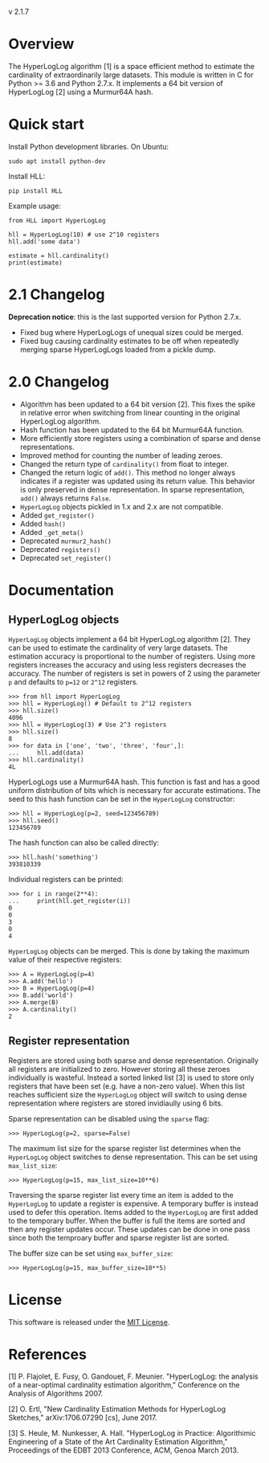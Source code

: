 
v 2.1.7

Overview
========

The HyperLogLog algorithm [1] is a space efficient method to estimate the
cardinality of extraordinarily large datasets. This module is written in C
for Python >= 3.6 and Python 2.7.x. It implements a 64 bit version of
HyperLogLog [2] using a Murmur64A hash.

Quick start
===========

Install Python development libraries. On Ubuntu:
```
sudo apt install python-dev
```

Install HLL:
```
pip install HLL
```

Example usage:
```
from HLL import HyperLogLog

hll = HyperLogLog(10) # use 2^10 registers
hll.add('some data')

estimate = hll.cardinality()
print(estimate)
```

2.1 Changelog
=============

**Deprecation notice**: this is the last supported version for Python 2.7.x.

* Fixed bug where HyperLogLogs of unequal sizes could be merged.
* Fixed bug causing cardinality estimates to be off when repeatedly merging
  sparse HyperLogLogs loaded from a pickle dump.

2.0 Changelog
=============

* Algorithm has been updated to a 64 bit version [2]. This fixes the
  spike in relative error when switching from linear counting in the
  original HyperLogLog algorithm.
* Hash function has been updated to the 64 bit Murmur64A function.
* More efficiently store registers using a combination of sparse and dense
  representations.
* Improved method for counting the number of leading zeroes.
* Changed the return type of `cardinality()` from float to integer.
* Changed the return logic of `add()`. This method no longer always indicates
  if a register was updated using its return value. This behavior is only
  preserved in dense representation. In sparse representation, `add()` always
  returns `False`.
* `HyperLogLog` objects pickled in 1.x and 2.x are not compatible.
* Added `get_register()`
* Added `hash()`
* Added `_get_meta()`
* Deprecated `murmur2_hash()`
* Deprecated `registers()`
* Deprecated `set_register()`

Documentation
=============

HyperLogLog objects
-------------------

`HyperLogLog` objects implement a 64 bit HyperLogLog algorithm [2]. They can
be used to estimate the cardinality of very large datasets. The estimation
accuracy is proportional to the number of registers. Using more registers
increases the accuracy and using less registers decreases the accuracy. The
number of registers is set in powers of 2 using the parameter `p` and defaults
to `p=12` or `2^12` registers.
```
>>> from hll import HyperLogLog
>>> hll = HyperLogLog() # Default to 2^12 registers
>>> hll.size()
4096
>>> hll = HyperLogLog(3) # Use 2^3 registers
>>> hll.size()
8
>>> for data in ['one', 'two', 'three', 'four',]:
...     hll.add(data)
>>> hll.cardinality()
4L
```

HyperLogLogs use a Murmur64A hash. This function is fast and has a good
uniform distribution of bits which is necessary for accurate estimations. The
seed to this hash function can be set in the `HyperLogLog` constructor:
```
>>> hll = HyperLogLog(p=2, seed=123456789)
>>> hll.seed()
123456789
```

The hash function can also be called directly:
```
>>> hll.hash('something')
393810339
```

Individual registers can be printed:
```
>>> for i in range(2**4):
...     print(hll.get_register(i))
0
0
3
0
4
```

`HyperLogLog` objects can be merged. This is done by taking the maximum value
of their respective registers:
```
>>> A = HyperLogLog(p=4)
>>> A.add('hello')
>>> B = HyperLogLog(p=4)
>>> B.add('world')
>>> A.merge(B)
>>> A.cardinality()
2
```

Register representation
-----------------------

Registers are stored using both sparse and dense representation. Originally
all registers are initialized to zero. However storing all these zeroes
individually is wasteful. Instead a sorted linked list [3] is used to store
only registers that have been set (e.g. have a non-zero value). When this list
reaches sufficient size the `HyperLogLog` object will switch to using dense
representation where registers are stored invidiaully using 6 bits.

Sparse representation can be disabled using the `sparse` flag:
```
>>> HyperLogLog(p=2, sparse=False)
```

The maximum list size for the sparse register list determines when the
`HyperLogLog` object switches to dense representation. This can be set
using `max_list_size`:
```
>>> HyperLogLog(p=15, max_list_size=10**6)
```

Traversing the sparse register list every time an item is added to the
`HyperLogLog` to update a register is expensive. A temporary buffer is instead
used to defer this operation. Items added to the `HyperLogLog` are first added
to the temporary buffer. When the buffer is full the items are sorted and then
any register updates occur. These updates can be done in one pass since both
the temproary buffer and sparse register list are sorted.

The buffer size can be set using `max_buffer_size`:
```
>>> HyperLogLog(p=15, max_buffer_size=10**5)
```

License
=======

This software is released under the [MIT License](LICENSE).

References
==========

[1] P. Flajolet, E. Fusy, O. Gandouet, F. Meunier. "HyperLogLog: the analysis
    of a near-optimal cardinality estimation algorithm," Conference on the
    Analysis of Algorithms 2007.

[2] O. Ertl, "New Cardinality Estimation Methods for HyperLogLog Sketches,"
    arXiv:1706.07290 [cs], June 2017.

[3] S. Heule, M. Nunkesser, A. Hall. "HyperLogLog in Practice: Algorithimic
    Engineering of a State of the Art Cardinality Estimation Algorithm,"
    Proceedings of the EDBT 2013 Conference, ACM, Genoa March 2013.
